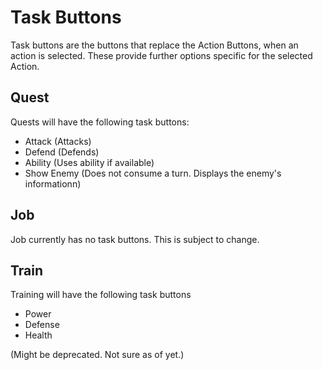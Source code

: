 # Task Buttons

Task buttons are the buttons that replace the Action Buttons, when an action is selected. These provide further options specific for the selected Action.

## Quest

Quests will have the following task buttons:

- Attack (Attacks)
- Defend (Defends)
- Ability (Uses ability if available)
- Show Enemy (Does not consume a turn. Displays the enemy's informationn)

## Job

Job currently has no task buttons. This is subject to change.

## Train

Training will have the following task buttons

- Power
- Defense
- Health

(Might be deprecated. Not sure as of yet.)
